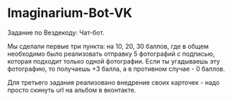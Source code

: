 # Imaginarium-Bot-VK
Задание по Вездекоду: Чат-бот.

Мы сделали первые три пункта: на 10, 20, 30 баллов, где в общем необходимо было реализовать отправку 5 фотографий с подписью, которая подходит только одной фотографии. Если ты угадываешь эту фотографию, то получаешь +3 балла, а в противном случае - 0 баллов. 

Для третьего задания реализовано внедрение своих карточек - надо просто скинуть url на альбом в вконтакте.

